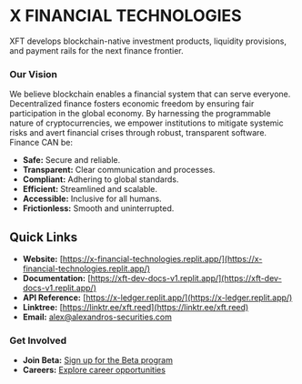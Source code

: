 # X FINANCIAL TECHNOLOGIES
XFT develops blockchain-native investment products, liquidity provisions, and payment rails for the next finance frontier.

### Our Vision
We believe blockchain enables a financial system that can serve everyone. Decentralized finance fosters economic freedom by ensuring fair participation in the global economy. By harnessing the programmable nature of cryptocurrencies, we empower institutions to mitigate systemic risks and avert financial crises through robust, transparent software. Finance CAN be:

- **Safe:** Secure and reliable.
- **Transparent:** Clear communication and processes.
- **Compliant:** Adhering to global standards.
- **Efficient:** Streamlined and scalable.
- **Accessible:** Inclusive for all humans.
- **Frictionless:** Smooth and uninterrupted.

## Quick Links
- **Website:** [https://x-financial-technologies.replit.app/](https://x-financial-technologies.replit.app/)
- **Documentation:** [https://xft-dev-docs-v1.replit.app/](https://xft-dev-docs-v1.replit.app/)
- **API Reference:** [https://x-ledger.replit.app/](https://x-ledger.replit.app/)
- **Linktree:** [https://linktr.ee/xft.reed](https://linktr.ee/xft.reed)
- **Email:** [alex@alexandros-securities.com](mailto:alex@alexandros-securities.com)

### Get Involved
- **Join Beta:** [Sign up for the Beta program](https://forms.gle/WVjqETCU2rNkadVp8)
- **Careers:** [Explore career opportunities](https://forms.gle/we2Z4VBqruhF3nvd8)




